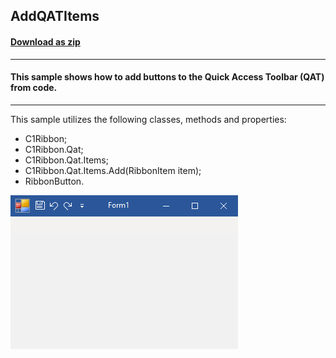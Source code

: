 ## AddQATItems
#### [Download as zip](https://grapecity.github.io/DownGit/#/home?url=https://github.com/GrapeCity/ComponentOne-WinForms-Samples/tree/master/NetFramework\C1.Win.Ribbon\VB\AddQatItems)
____
#### This sample shows how to add buttons to the Quick Access Toolbar (QAT) from code.
____
This sample utilizes the following classes, methods and properties:

* C1Ribbon;
* C1Ribbon.Qat;
* C1Ribbon.Qat.Items;
* C1Ribbon.Qat.Items.Add(RibbonItem item);
* RibbonButton.

![screenshot](screenshot.PNG)
